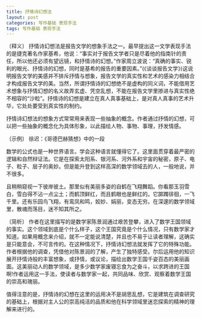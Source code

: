 ```yaml
---
title: 抒情诗幻想法
layout: post
categories: 写作基础 表现手法
tags: 写作基础 表现手法
---
```


〔释义〕 抒情诗幻想法是报告文学的想象手法之一。最早提出这一文学表现手法的是捷克著名作家基希，他说：“事实对于报告文学者只是尽着他的指南针的责任，所以他还必须有望远镜，和抒情诗的幻想。”作家周立波说：“真确的事实、锐利的眼光、抒情诗的幻想，同时是基希的报告的重要因素。”(《谈谈报告文学》)这说明报告文学的美感并不排斥抒情与想象，报告文学的真实性和艺术的感染力相结合才构成报告文学的美。当然，所谓抒情诗的幻想绝不是虚构的同义词，不能借用艺术想象与抒情幻想的名义故弄玄虚、凭空乱想，不能在报告文学里掺进与真实性绝不相容的“沙粒”。抒情诗的幻想是建立在真人真事基础上，是对真人真事的艺术升华，它处处要受到真实性的制约。

抒情诗幻想法的想象方式常常用来表现一些抽象的概念。作者通过抒情的幻想，可以把一些抽象的概念化为具体形象，以此描绘人物、事物、事理，抒发情感。

〔示例〕 徐迟：《哥德巴赫猜想》中的一段

数学的公式也是一种世界语言。学会这种语言就懂得它了。这里面贯穿着最严密的逻辑和自然辩证法。它是在探索太阳系、银河系、河外系和宇宙的秘密，原子、电子、粒子、层子的奥妙。但是能升登到这样高深的数学领域去的人，一般地说，并不很多。

且稍稍窥视一下彼岸彼土。那里似有美丽多姿的自鹤在飞翔舞蹈。你看那玉羽雪白，雪白得不沾一点尘土；而鹤顶鲜红，而且鹤眼也是鲜红的。它踯躅徘徊，一飞千里。还有乐园鸟飞翔，有鸾凤和鸣，姣妙、娟丽，变态无穷。在深邃的数学领域里，散魂而荡目，迷不知其所之。

〔简析〕 作者在这里描写的是数学家陈景润通过艰苦登攀，进入了数学王国领域的事实。这个领域到底是个什么样子，这个王国究竟是个什么情况，只有数学家才知道。如果用概念来介绍，就不一定能说清楚，并且也不易于让读者理解，这确实是只能意会，不可言传的。在这种情况下，抒情诗幻想法就发挥了它的特殊功能。作者根据他的调查，凭借他对陈景润的了解，产生了独特感受。尔后运用他的知识展开抒情诗般的丰富想象，或抒情，或议论，描绘出数学王国千姿百态的美丽画面。这美丽动人的数学领域，是多少数学家废寝忘食为之奋斗，以求跨进的王国啊!作者运用这一手法，使读者与数学家一起，共同品味、欣赏、观察着数学王国的崇高和瑰丽。

值得注意的是，抒情诗的幻想在这里的运用决不是胡思乱想，它是建筑在调查研究的基础上，根据对主人公的崇高纯洁的品质和他在科学领域里迷恋探索的精神的理解来进行的。 